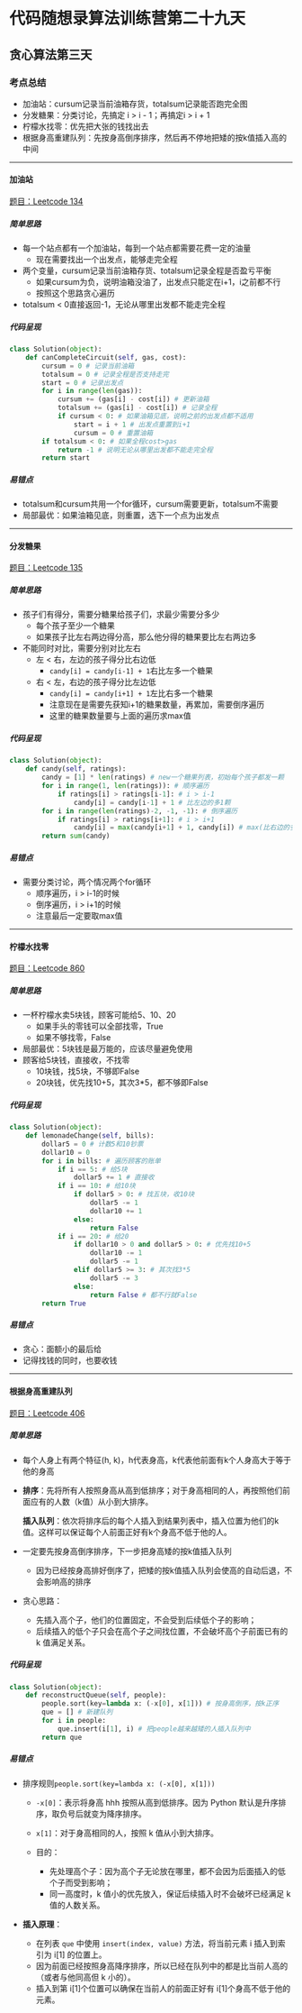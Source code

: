 # 代码随想录算法训练营第二十九天

## 贪心算法第三天

### 考点总结

- 加油站：cursum记录当前油箱存货，totalsum记录能否跑完全图
- 分发糖果：分类讨论，先搞定 i > i - 1；再搞定i > i + 1
- 柠檬水找零：优先把大张的钱找出去
- 根据身高重建队列：先按身高倒序排序，然后再不停地把矮的按k值插入高的中间

---

#### 加油站

[题目：Leetcode 134](https://leetcode.com/problems/gas-station)

##### 简单思路

- 每一个站点都有一个加油站，每到一个站点都需要花费一定的油量
  - 现在需要找出一个出发点，能够走完全程
- 两个变量，cursum记录当前油箱存货、totalsum记录全程是否盈亏平衡
  - 如果cursum为负，说明油箱没油了，出发点只能定在i+1，i之前都不行
  - 按照这个思路贪心遍历
- totalsum < 0直接返回-1，无论从哪里出发都不能走完全程

##### 代码呈现

```python
class Solution(object):
    def canCompleteCircuit(self, gas, cost):
        cursum = 0 # 记录当前油箱
        totalsum = 0 # 记录全程是否支持走完
        start = 0 # 记录出发点
        for i in range(len(gas)):
            cursum += (gas[i] - cost[i]) # 更新油箱
            totalsum += (gas[i] - cost[i]) # 记录全程
            if cursum < 0: # 如果油箱见底，说明之前的出发点都不适用
                start = i + 1 # 出发点重置到i+1
                cursum = 0 # 重置油箱
        if totalsum < 0: # 如果全程cost>gas
            return -1 # 说明无论从哪里出发都不能走完全程
        return start
```

##### 易错点

- totalsum和cursum共用一个for循环，cursum需要更新，totalsum不需要
- 局部最优：如果油箱见底，则重置，选下一个点为出发点

---

#### 分发糖果

[题目：Leetcode 135](https://leetcode.com/problems/candy)

##### 简单思路

- 孩子们有得分，需要分糖果给孩子们，求最少需要分多少
  - 每个孩子至少一个糖果
  - 如果孩子比左右两边得分高，那么他分得的糖果要比左右两边多
- 不能同时对比，需要分别对比左右
  - 左 < 右，左边的孩子得分比右边低
    - `candy[i] = candy[i-1] + 1`右比左多一个糖果
  - 右 < 左，右边的孩子得分比左边低
    - `candy[i] = candy[i+1] + 1`左比右多一个糖果
    - 注意现在是需要先获知i+1的糖果数量，再累加，需要倒序遍历
    - 这里的糖果数量要与上面的遍历求max值

##### 代码呈现

```python
class Solution(object):
    def candy(self, ratings):
        candy = [1] * len(ratings) # new一个糖果列表，初始每个孩子都发一颗
        for i in range(1, len(ratings)): # 顺序遍历
            if ratings[i] > ratings[i-1]: # i > i-1
            	candy[i] = candy[i-1] + 1 # 比左边的多1颗
        for i in range(len(ratings)-2, -1, -1): # 倒序遍历
            if ratings[i] > ratings[i+1]: # i > i+1
                candy[i] = max(candy[i+1] + 1, candy[i]) # max(比右边的多一颗，上面的糖果数)
        return sum(candy)
```

##### 易错点

- 需要分类讨论，两个情况两个for循环
  - 顺序遍历，i > i-1的时候
  - 倒序遍历，i > i+1的时候
  - 注意最后一定要取max值

---

#### 柠檬水找零

[题目：Leetcode 860](https://leetcode.com/problems/lemonade-change)

##### 简单思路

- 一杯柠檬水卖5块钱，顾客可能给5、10、20
  - 如果手头的零钱可以全部找零，True
  - 如果不够找零，False
- 局部最优：5块钱是最万能的，应该尽量避免使用
- 顾客给5块钱，直接收，不找零
  - 10块钱，找5块，不够即False
  - 20块钱，优先找10+5，其次3*5，都不够即False

##### 代码呈现

```python
class Solution(object):
    def lemonadeChange(self, bills):
        dollar5 = 0 # 计数5和10钞票
        dollar10 = 0
        for i in bills: # 遍历顾客的账单
            if i == 5: # 给5块
                dollar5 += 1 # 直接收
            if i == 10: # 给10块
                if dollar5 > 0: # 找五块，收10块
                    dollar5 -= 1
                    dollar10 += 1
                else:
                    return False
            if i == 20: # 给20
                if dollar10 > 0 and dollar5 > 0: # 优先找10+5
                    dollar10 -= 1
                    dollar5 -= 1
                elif dollar5 >= 3: # 其次找3*5
                    dollar5 -= 3
                else:
                    return False # 都不行就False
        return True
```

##### 易错点

- 贪心：面额小的最后给
- 记得找钱的同时，也要收钱

---

#### 根据身高重建队列

[题目：Leetcode 406](https://leetcode.com/problems/queue-reconstruction-by-height)

##### 简单思路

- 每个人身上有两个特征(h, k)，h代表身高，k代表他前面有k个人身高大于等于他的身高

- **排序**：先将所有人按照身高从高到低排序；对于身高相同的人，再按照他们前面应有的人数（k值）从小到大排序。

  **插入队列**：依次将排序后的每个人插入到结果列表中，插入位置为他们的k值。这样可以保证每个人前面正好有k个身高不低于他的人。

- 一定要先按身高倒序排序，下一步把身高矮的按k值插入队列

  - 因为已经按身高排好倒序了，把矮的按k值插入队列会使高的自动后退，不会影响高的排序

- 贪心思路：

  - 先插入高个子，他们的位置固定，不会受到后续低个子的影响；
  - 后续插入的低个子只会在高个子之间找位置，不会破坏高个子前面已有的 k 值满足关系。

##### 代码呈现

```python
class Solution(object):
    def reconstructQueue(self, people):
        people.sort(key=lambda x: (-x[0], x[1])) # 按身高倒序，按k正序
        que = [] # 新建队列
        for i in people:
            que.insert(i[1], i) # 把people越来越矮的人插入队列中
        return que
```

##### 易错点

- 排序规则`people.sort(key=lambda x: (-x[0], x[1]))`

  - `-x[0]`：表示将身高 hhh 按照从高到低排序。因为 Python 默认是升序排序，取负号后就变为降序排序。
  - `x[1]`：对于身高相同的人，按照 k 值从小到大排序。

  - 目的：
    - 先处理高个子：因为高个子无论放在哪里，都不会因为后面插入的低个子而受到影响；
    - 同一高度时，k 值小的优先放入，保证后续插入时不会破坏已经满足 k 值的人数关系。

- **插入原理**：

  - 在列表 `que` 中使用 `insert(index, value)` 方法，将当前元素 i 插入到索引为 i[1] 的位置上。
  - 因为前面已经按照身高降序排序，所以已经在队列中的都是比当前人高的（或者与他同高但 k 小的）。
  - 插入到第 i[1]个位置可以确保在当前人的前面正好有 i[1]个身高不低于他的元素。

